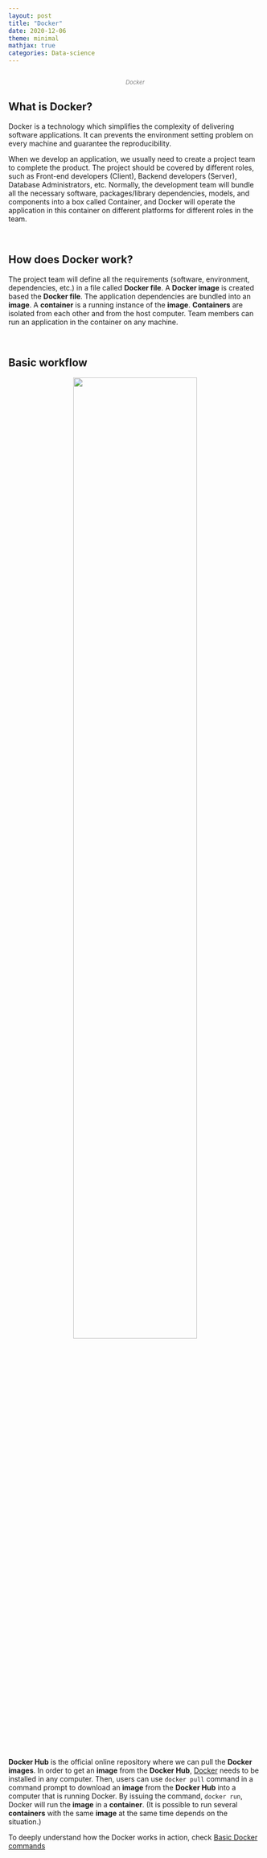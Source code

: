 ```yaml
---
layout: post
title: "Docker"
date: 2020-12-06
theme: minimal
mathjax: true
categories: Data-science
---
```


<div id='top'>
  <p align="center"><img src="{{site.baseurl}}/assets/images/post/data-science/Docker.png" title=""></p>
  <p align="center" style="font-size: 0.8em; color: grey; font-style: italic;">Docker</p>
</div>

## What is Docker? 

Docker is a technology which simplifies the complexity of delivering software applications. It can prevents the environment setting problem on every machine and guarantee the reproducibility.

When we develop an application, we usually need to create a project team to complete the product. The project should be covered by different roles, such as Front-end developers (Client), Backend developers (Server), Database Administrators, etc. Normally, the development team will bundle all the necessary software, packages/library dependencies, models, and components into a box called Container, and Docker will operate the application in this container on different platforms for different roles in the team.

<br>

## How does Docker work?

The project team will define all the requirements (software, environment, dependencies, etc.) in a file called **Docker file**. A **Docker image** is created based the **Docker file**. The application dependencies are bundled into an **image**. A **container** is a running instance of the **image**. **Containers** are isolated from each other and from the host computer. Team members can run an application in the container on any machine. 

<br>

## Basic workflow

<p align="center"><img style="width: 70%" src="{{site.baseurl}}/assets/images/post/data-science/docker_workflow.png" title=""></p>

**Docker Hub** is the official online repository where we can pull the **Docker images**. In order to get an **image** from the **Docker Hub**, <a href="https://docs.docker.com/get-docker/">Docker</a> needs to be installed in any computer. Then, users can use `docker pull` command in a command prompt to download an **image** from the **Docker Hub** into a computer that is running Docker. By issuing the command, `docker run`, Docker will run the **image** in a **container**. (It is possible to run several **containers** with the same **image** at the same time depends on the situation.)

To deeply understand how the Docker works in action, check <a href="https://github.com/bing020815/Docker/blob/master/Basic%20Docker%20Commands.md#the-basics">Basic Docker commands</a>
<br>

